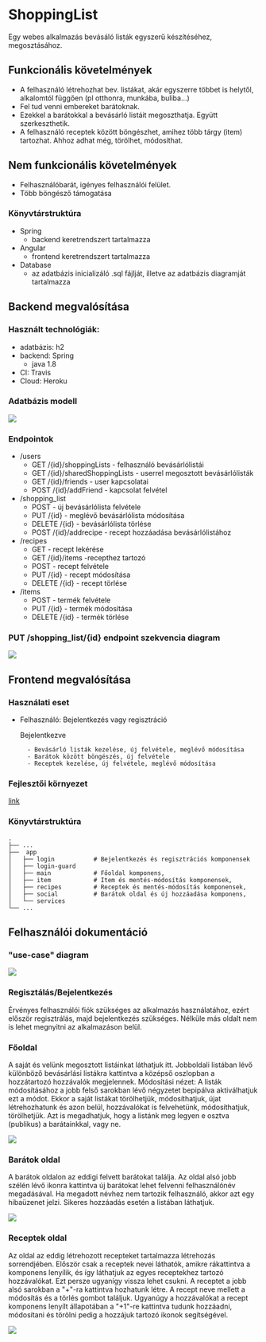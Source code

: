 
# ShoppingList
Egy webes alkalmazás bevásáló listák egyszerű készítéséhez, megosztásához.
## Funkcionális követelmények

- A felhasználó létrehozhat bev. listákat, akár egyszerre többet is helytől, alkalomtól függően (pl otthonra, munkába, buliba...)
- Fel tud venni embereket barátoknak.
- Ezekkel a barátokkal a bevásárló listáit megoszthatja. Együtt szerkeszthetik.
- A felhasználó receptek között böngészhet, amihez több tárgy (item) tartozhat. Ahhoz adhat még, törölhet, módosíthat.

## Nem funkcionális követelmények
-   Felhasználóbarát, igényes felhasználói felület.
-   Több böngésző támogatása

### Könyvtárstruktúra

- Spring
    - backend keretrendszert tartalmazza
- Angular
    - frontend keretrendszert tartalmazza
- Database
    - az adatbázis inicializáló .sql fájlját, 
    illetve az adatbázis diagramját tartalmazza

## Backend megvalósítása

### Használt technológiák:
- adatbázis: h2
- backend: Spring
    - java 1.8
- CI: Travis
- Cloud: Heroku

### Adatbázis modell
![](/Database/db-diagram.jpg)

### Endpointok

- /users
    - GET /{id}/shoppingLists - felhasználó bevásárlólistái
    - GET /{id}/sharedShoppingLists - userrel megosztott bevásárlólisták
    - GET /{id}/friends - user kapcsolatai
    - POST /{id}/addFriend - kapcsolat felvétel
- /shopping_list
    - POST - új bevásárlólista felvétele
    - PUT /{id} - meglévő bevásárlólista módosítása
    - DELETE /{id} - bevásárlólista törlése
    - POST /{id}/addrecipe - recept hozzáadása bevásárlólistához
- /recipes
    - GET - recept lekérése
    - GET /{id}/items -recepthez tartozó 
    - POST - recept felvétele
    - PUT /{id} - recept módosítása
    - DELETE /{id} - recept törlése
- /items
    - POST - termék felvétele
    - PUT /{id} - termék módosítása
    - DELETE /{id} - termék törlése

### PUT /shopping_list/{id} endpoint szekvencia diagram

![](/Database/shopping_list_put.jpg)
   

## Frontend megvalósítása

### Használati eset
- Felhasználó: Bejelentkezés vagy regisztráció

    Bejelentkezve
    
        - Bevásárló listák kezelése, új felvétele, meglévő módosítása
        - Barátok között böngészés, új felvétele
        - Receptek kezelése, új felvétele, meglévő módosítása


### Fejlesztői környezet
[link](https://github.com/nagy-peti/ShoppingList/blob/angular-dev/Angular/static-ui/README.md)

### Könyvtárstruktúra
    .
    ├── ...
    ├──  app                   
    │   ├── login           # Bejelentkezés és regisztrációs komponensek
    │   ├── login-guard
    │   ├── main            # Főoldal komponens,   
    │   ├── item            # Item és mentés-módosítás komponensek, 
    │   ├── recipes         # Receptek és mentés-módosítás komponensek, 
    │   ├── social          # Barátok oldal és új hozzáadása komponens, 
    │   └── services
    └── ...
  
## Felhasználói dokumentáció

### "use-case" diagram


![](/Database/usecase.jpg)

### Regisztálás/Bejelentkezés

Érvényes felhasználói fiók szükséges az alkalmazás használatához, ezért először regisztrálás, majd bejelentkezés szükséges. Nélküle más oldalt nem is lehet megnyitni az alkalmazáson belül.

### Főoldal

A saját és velünk megosztott listáinkat láthatjuk itt. Jobboldali listában lévő különböző bevásárlási listákra kattintva a középső oszlopban a hozzátartozó hozzávalók megjelennek.
Módosítási nézet: A listák módosításához a jobb felső sarokban lévő négyzetet bepipálva aktiválhatjuk ezt a módot. Ekkor a saját listákat törölhetjük, módosíthatjuk, újat létrehozhatunk és azon belül, hozzávalókat is felvehetünk, módosíthatjuk, törölhetjük. Azt is megadhatjuk, hogy a listánk meg legyen e osztva (publikus) a barátainkkal, vagy ne.

![](/Database/main.jpg)

### Barátok oldal

A barátok oldalon az eddigi felvett barátokat találja. Az oldal alsó jobb szélén lévő ikonra kattintva új barátokat lehet felvenni felhasználónév megadásával. Ha megadott névhez nem tartozik felhasználó, akkor azt egy hibaüzenet jelzi. Sikeres hozzáadás esetén a listában láthatjuk.

![](/Database/social.jpg)

### Receptek oldal

Az oldal az eddig létrehozott recepteket tartalmazza létrehozás sorrendjében. Először csak a receptek nevei láthatók, amikre rákattintva a komponens lenyílik, és így láthatjuk az egyes receptekhez tartozó hozzávalókat. Ezt persze ugyanígy vissza lehet csukni. A receptet a jobb alsó sarokban a "+"-ra kattintva hozhatunk létre. A recept neve mellett a módosítás és a törlés gombot találjuk. Ugyanúgy a hozzávalókat a recept komponens lenyílt állapotában a "+1"-re kattintva tudunk hozzáadni, módosítani és törölni pedig a hozzájuk tartozó ikonok segítségével.


![](/Database/recipes.jpg)
